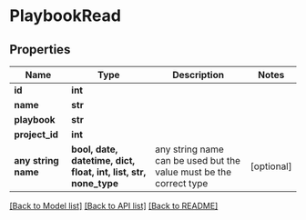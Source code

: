 # PlaybookRead


## Properties
Name | Type | Description | Notes
------------ | ------------- | ------------- | -------------
**id** | **int** |  |
**name** | **str** |  |
**playbook** | **str** |  |
**project_id** | **int** |  |
**any string name** | **bool, date, datetime, dict, float, int, list, str, none_type** | any string name can be used but the value must be the correct type | [optional]

[[Back to Model list]](../README.md#documentation-for-models) [[Back to API list]](../README.md#documentation-for-api-endpoints) [[Back to README]](../README.md)
